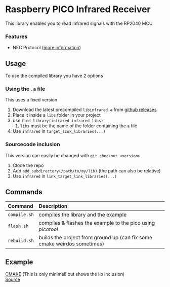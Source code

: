 # Raspberry PICO Infrared Receiver

This library enables you to read Infrared signals with the RP2040 MCU

### Features
* NEC Protocol   ([more information](https://www.sbprojects.net/knowledge/ir/nec.php))

## Usage

To use the compiled library you have 2 options

### Using the `.a` file

This uses a fixed version

1. Download the latest precompiled `libinfrared.a` from [github releases](https://github.com/nbrugger-tgm/pico-ir-lib/releases/)
2. Place it inside a `libs` folder in your project
3. use `find_library(infrared infrared libs)`
   1. `libs` must be the name of the folder containing the `a` file
4. Use `infrared` in `target_link_libraries(...)`

### Sourcecode inclusion

This version can easily be changed with `git checkout <version>`

1. Clone the repo
2. Add `add_subdirectory(/path/to/my/lib)` (the path can also be relative)
3. Use `infrared` in `link_target_link_libraries(...)`



## Commands

| Command | Description |
|:--------|:------------|
| `compile.sh` | compiles the library and the example |
|`flash.sh` | compiles & flashes the example to the pico using *picotool* |
| `rebuild.sh` | builds the project from ground up (can fix some cmake weirdos sometimes) |

## Example

[CMAKE](example/CMakeLists.txt) (This is only minimal! but shows the lib inclusion)<br>
[Source](example/main.cpp)
